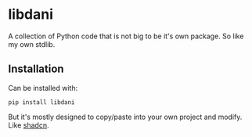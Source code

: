 # libdani

A collection of Python code that is not big to be it's own package.
So like my own stdlib.

## Installation

Can be installed with:

```
pip install libdani
```

But it's mostly designed to copy/paste into your own project and modify.
Like [shadcn](https://ui.shadcn.com/).

